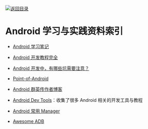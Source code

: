 [![返回目录](https://parg.co/UGo)](https://github.com/wxyyxc1992/Awesome-Reference) 
 
 


# Android 学习与实践资料索引

* [Android 学习笔记](https://github.com/CharonChui/AndroidNote)

* [Android 开发教程完全](http://waylenw.github.io/android-dev-teacher/)

- [Android 开发中，有哪些坑需要注意？](http://zhuanlan.zhihu.com/zmywly8866/20309921)

- [Point-of-Android](https://github.com/FX-Max/Point-of-Android)

- [Android 群英传作者博客](http://blog.csdn.net/x359981514/article/category/1266042)

* [Android Dev Tools](http://www.androiddevtools.cn/)：收集了很多 Android 相关的开发工具与教程

- [Android 常用 Manager](https://segmentfault.com/a/1190000005112313)

- [Awesome ADB](https://github.com/mzlogin/awesome-adb)
